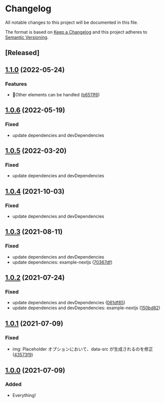 # Changelog

All notable changes to this project will be documented in this file.

The format is based on [Keep a Changelog](https://keepachangelog.com/) and this project adheres to [Semantic Versioning](https://semver.org/).

## [Released]

## [1.1.0](https://github.com/dc7290/microcms-richedit-processer/releases) (2022-05-24)

### Features

- 🚀Other elements can be handled ([b6511f6](https://github.com/dc7290/microcms-richedit-processer/commit/b6511f6d3cc7a0e4b612d8472243d0d75499cfc8))

## [1.0.6](https://github.com/dc7290/microcms-richedit-processer/compare/1.0.5...1.0.6) (2022-05-19)

### Fixed

- update dependencies and devDependencies

## [1.0.5](https://github.com/dc7290/microcms-richedit-processer/compare/1.0.4...1.0.5) (2022-03-20)

### Fixed

- update dependencies and devDependencies

## [1.0.4](https://github.com/dc7290/microcms-richedit-processer/compare/1.0.3...1.0.4) (2021-10-03)

### Fixed

- update dependencies and devDependencies

## [1.0.3](https://github.com/dc7290/microcms-richedit-processer/compare/1.0.2...1.0.3) (2021-08-11)

### Fixed

- update dependencies and devDependencies
- update dependencies: example-nextjs ([70367df](https://github.com/dc7290/microcms-richedit-processer/commit/70367dfd695ca11bf3faa2a0e79c5b336f4d6e09))

## [1.0.2](https://github.com/dc7290/microcms-richedit-processer/compare/1.0.1...1.0.2) (2021-07-24)

### Fixed

- update dependencies and devDependencies ([061df85](https://github.com/dc7290/microcms-richedit-processer/commit/061df85ccbe18d2fbc637d404d975d6464c186e0))
- update dependencies and devDependencies: example-nextjs ([150bd82](https://github.com/dc7290/microcms-richedit-processer/commit/150bd82fb623afe5b42eaa0e50492305bab42e69))

## [1.0.1](https://github.com/dc7290/microcms-richedit-processer/compare/1.0.0...1.0.1) (2021-07-09)

### Fixed

- img: Placeholder オプションにおいて、data-src が生成されるのを修正([43573f9](https://github.com/dc7290/microcms-richedit-processer/commit/43573f92d9206865af0cc56183d00f63db74980b))

## [1.0.0](https://github.com/dc7290/microcms-richedit-processer/releases/tag/1.0.0) (2021-07-09)

### Added

- Everything!
